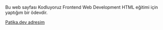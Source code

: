 Bu web sayfası Kodluyoruz Frontend Web Development HTML eğitimi için yaptığım bir ödevdir.


<a href="https://app.patika.dev/karacatufan">Patika.dev adresim</a>
